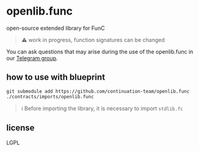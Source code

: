 # openlib.func

 open-source extended library for FunC

> :warning: work in progress, function signatures can be changed

You can ask questions that may arise during the use of the openlib.func in our [Telegram group](https://t.me/cont_team/104).

## how to use with blueprint

```
git submodule add https://github.com/continuation-team/openlib.func ./contracts/imports/openlib.func
```

> :information_source: Before importing the library, it is necessary to import `stdlib.fc`

## license

LGPL